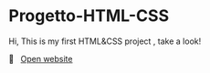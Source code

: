 # Progetto-HTML-CSS
Hi, This is my first HTML&CSS project , take a look!

🔗 &nbsp; <a href="https://cirilleoportfolio.netlify.app/">Open website</a>
